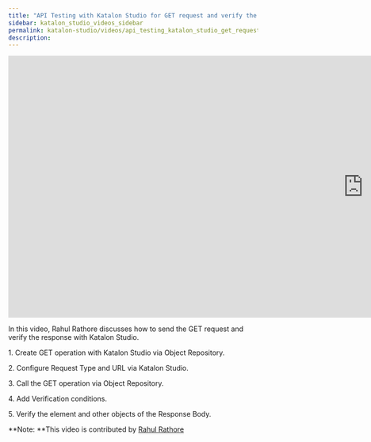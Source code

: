 ```yaml
---
title: "API Testing with Katalon Studio for GET request and verify the response"
sidebar: katalon_studio_videos_sidebar
permalink: katalon-studio/videos/api_testing_katalon_studio_get_request_verify_response.html
description: 
---
```


<iframe width="1432" height="529" src="https://www.youtube.com/embed/tEYxORPJWZQ?list=PLlsKgYi2Lw732Snuu4qPlkvnOykiiatKc" frameborder="0" allow="accelerometer; autoplay; clipboard-write; encrypted-media; gyroscope; picture-in-picture" allowfullscreen></iframe>

In this video, Rahul Rathore discusses how to send the GET request and verify the response with Katalon Studio.

1\. Create GET operation with Katalon Studio via Object Repository.

2\. Configure Request Type and URL via Katalon Studio.

3\. Call the GET operation via Object Repository.

4\. Add Verification conditions.

5\. Verify the element and other objects of the Response Body.

**Note: **This video is contributed by [Rahul Rathore](https://www.youtube.com/channel/UCeuu4kw1a7SRSdH7TGAn7gg)